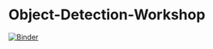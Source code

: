 ﻿# Object-Detection-Workshop

[![Binder](https://mybinder.org/badge_logo.svg)](https://mybinder.org/v2/gh/Matthieu-LORMEAU/Object-Detection-Workshop/master?filepath=image-recognition-workshop.ipynb)
